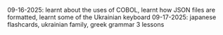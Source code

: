 09-16-2025: learnt about the uses of COBOL, learnt how JSON files are formatted, learnt some of the Ukrainian keyboard
09-17-2025: japanese flashcards, ukrainian family, greek grammar 3 lessons